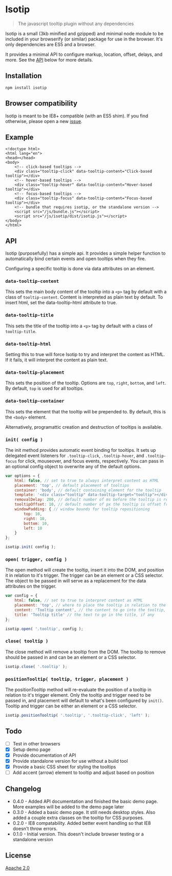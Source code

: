 # Isotip

> The javascript tooltip plugin without any dependencies

Isotip is a small (3kb minified and gzipped) and minimal node module to be included in your browserify (or similar) package for use in the browser. It's only dependencies are ES5 and a browser.

It provides a minimal API to configure markup, location, offset, delays, and more. See the [API](#api) below for more details.

## Installation

```
npm install isotip
```

## Browser compatibility

Isotip is meant to be IE8+ compatible (with an ES5 shim). If you find otherwise, please open a new [issue](https://github.com/datuhealth/isotip/issues/new).

## Example

```
<!doctype html>
<html lang="en">
<head></head>
<body>
    <!-- click-based tooltips -->
    <div class="tooltip-click" data-tooltip-content="Click-based tooltip"></div>
    <!-- hover-based tooltips -->
    <div class="tooltip-hover" data-tooltip-content="Hover-based tooltip"></div>
    <!-- focus-based tooltips -->
    <div class="tooltip-focus" data-tooltip-content="Focus-based tooltip"></div>
    <!-- bundle that requires isotip, or the standalone version -->
    <script src="/js/bundle.js"></script>
    <script src="/js/isotip/dist/isotip.js"></script>
</body>
</html>
```

## API

Isotip (purposefully) has a simple api. It provides a simple helper function to automatically bind certain events and open tooltips when they fire.

Configuring a specific tooltip is done via data attributes on an element.

### **`data-tooltip-content`**

This sets the main body content of the tooltip into a `<p>` tag by default with a class of `tooltip-content`. Content is interpreted as plain text by default. To insert html, set the data-tooltip-html attribute to true.

### **`data-tooltip-title`**

This sets the title of the tooltip into a `<p>` tag by default with a class of `tooltip-title`.

### **`data-tooltip-html`**

Setting this to true will force Isotip to try and interpret the content as HTML. If it fails, it will interpret the content as plain text.

### **`data-tooltip-placement`**

This sets the position of the tooltip. Options are `top`, `right`, `bottom`, and `left`. By default, `top` is used for all tooltips.

### **`data-tooltip-container`**

This sets the element that the tooltip will be prepended to. By default, this is the `<body>` element.

Alternatively, programattic creation and destruction of tooltips is available.

### **`init( config )`**

The init method provides automatic event binding for tooltips. It sets up delegated event listeners for `.tooltip-click`, `.tooltip-hover`, and `.tooltip-focus` for click, mouseover, and focus events, respectively. You can pass in an optional config object to overwrite any of the default options.

```javascript
var options = {
    html: false, // set to true to always interpret content as HTML
    placement: 'top', // default placement of tooltips
    container: 'body', // default containing element for the tooltip
    template: '<div class="tooltip" data-tooltip-target="tooltip"></div>', // default template for the tooltip shell
    removalDelay: 200, // default number of ms before the tooltip is removed
    tooltipOffset: 10, // default number of px the tooltip is offset from the trigger element
    windowPadding: { // window bounds for tooltip repositioning
        top: 10,
        right: 10,
        bottom: 10,
        left: 10
    }
};

isotip.init( config );
```

### **`open( trigger, config )`**

The open method will create the tooltip, insert it into the DOM, and position it in relation to it's trigger. The trigger can be an element or a CSS selector. The object to be passed in will serve as a replacement for the data attributes on the trigger.

```javascript
var config = {
    html: false, // set to true to interpret content as HTML
    placement: 'top', // where to place the tooltip in relation to the trigger
    content: 'Tooltip content', // the content to go into the tooltip,
    title: 'Tooltip title' // the text to go in the title, if any
};

isotip.open( '.tooltip', config );
```

### **`close( tooltip )`**

The close method will remove a tooltip from the DOM. The tooltip to remove should be passed in and can be an element or a CSS selector.

```javascript
isotip.close( '.tooltip' );
```

### **`positionTooltip( tooltip, trigger, placement )`**

The positionTooltip method will re-evaluate the position of a tooltip in relation to it's trigger element. Only the tooltip and trigger need to be passed in, and placement will default to what's been configured by `init()`. Tooltip and trigger can be either an element or a CSS selector.

```javascript
isotip.positionTooltip( '.tooltip', '.tooltip-click', 'left' );
```

## Todo

- [ ] Test in other browsers
- [x] Setup demo page
- [x] Provide documentation of API
- [x] Provide standalone version for use without a build tool
- [x] Provide a basic CSS sheet for styling the tooltips
- [ ] Add accent (arrow) element to tooltip and adjust based on position

## Changelog

- 0.4.0 - Added API documentation and finished the basic demo page. More examples will be added to the demo page later
- 0.3.0 - Added a basic demo page. It still needs desktop styles. Also added a couple extra classes on the tooltip for CSS purposes.
- 0.2.0 - IE8 compatability. Added better event handling so that IE8 doesn't throw errors.
- 0.1.0 - Initial version. This doesn't include browser testing or a standalone version

## License

[Apache 2.0](LICENSE.md)
